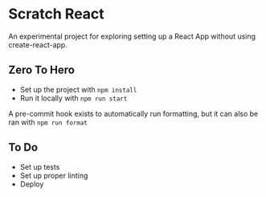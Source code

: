 # Scratch React

An experimental project for exploring setting up a React App without using create-react-app.

## Zero To Hero

- Set up the project with `npm install`
- Run it locally with `npm run start`

A pre-commit hook exists to automatically run formatting, but it can also be ran with `npm run format`

## To Do

- Set up tests
- Set up proper linting
- Deploy
